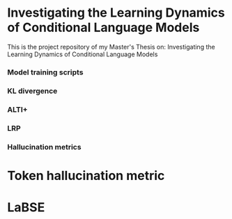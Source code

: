 # Investigating the Learning Dynamics of Conditional Language Models

This is the project repository of my Master's Thesis on: Investigating the Learning Dynamics of Conditional Language Models

### Model training scripts

### KL divergence

### ALTI+

### LRP

### Hallucination metrics

# Token hallucination metric

# LaBSE
